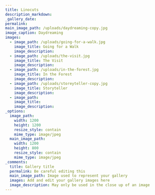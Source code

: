 ```yaml
---
title: Linocuts
description_markdown:
_gallery_date:
permalink:
main_image_path: /uploads/daydreaming-copy.jpg
image_caption: Daydreaming
images:
  - image_path: /uploads/going-for-a-walk.jpg
    image_title: Going for a Walk
    image_description:
  - image_path: /uploads/the-visit.jpg
    image_title: The Visit
    image_description:
  - image_path: /uploads/in-the-forest.jpg
    image_title: In the Forest
    image_description:
  - image_path: /uploads/storeyteller-copy.jpg
    image_title: Storyteller
    image_description:
  - image_path:
    image_title:
    image_description:
_options:
  image_path:
    width: 1200
    height: 1200
    resize_style: contain
    mime_type: image/jpeg
  main_image_path:
    width: 1200
    height: 800
    resize_style: contain
    mime_type: image/jpeg
_comments:
  title: Gallery title
  permalink: Be careful editing this
  main_image_path: Image used to represent your gallery
  images: Add and edit your gallery images here
  image_description: May only be used in the close up of an image
---
```

